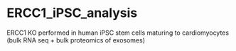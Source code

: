 # ERCC1_iPSC_analysis
ERCC1 KO performed in human iPSC stem cells maturing to cardiomyocytes (bulk RNA seq + bulk proteomics of exosomes)
